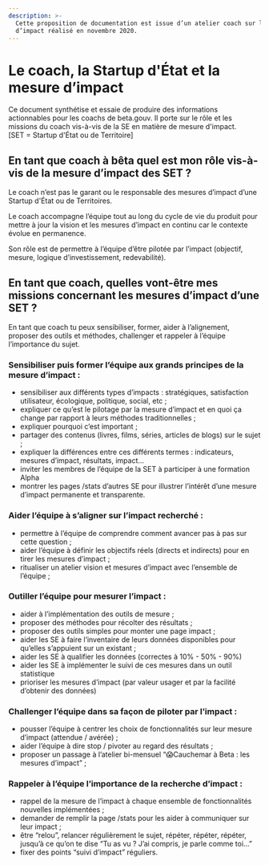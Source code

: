 ```yaml
---
description: >-
  Cette proposition de documentation est issue d’un atelier coach sur la mesure
  d’impact réalisé en novembre 2020.
---
```


# Le coach, la Startup d'État et la mesure d’impact

Ce document synthétise et essaie de produire des informations actionnables pour les coachs de beta.gouv. Il porte sur le rôle et les missions du coach vis-à-vis de la SE en matière de mesure d'impact.\
\[SET = Startup d'État ou de Territoire]

## **En tant que coach à bêta quel est mon rôle vis-à-vis de la mesure d’impact des SET ?**

Le coach n’est pas le garant ou le responsable des mesures d’impact d’une Startup d'État ou de Territoires.

Le coach accompagne l’équipe tout au long du cycle de vie du produit pour mettre à jour la vision et les mesures d’impact en continu car le contexte évolue en permanence.

Son rôle est de permettre à l’équipe d’être pilotée par l’impact (objectif, mesure, logique d’investissement, redevabilité).

## **En tant que coach, quelles vont-être mes missions concernant les mesures d’impact d’une SET ?**

En tant que coach tu peux sensibiliser, former, aider à l’alignement, proposer des outils et méthodes, challenger et rappeler à l’équipe l’importance du sujet.

### **Sensibiliser puis former l’équipe aux grands principes de la mesure d’impact :**

* sensibiliser aux différents types d’impacts : stratégiques, satisfaction utilisateur, écologique, politique, social, etc ;
* expliquer ce qu’est le pilotage par la mesure d’impact et en quoi ça change par rapport à leurs méthodes traditionnelles ;
* expliquer pourquoi c’est important ;
* partager des contenus (livres, films, séries, articles de blogs) sur le sujet ;
* expliquer la différences entre ces différents termes : indicateurs, mesures d’impact, résultats, impact…
* inviter les membres de l’équipe de la SET à participer à une formation Alpha
* montrer les pages /stats d’autres SE pour illustrer l’intérêt d’une mesure d’impact permanente et transparente.

### **Aider l’équipe à s’aligner sur l’impact recherché :**

* permettre à l’équipe de comprendre comment avancer pas à pas sur cette question ;
* aider l’équipe à définir les objectifs réels (directs et indirects) pour en tirer les mesures d’impact ;
* ritualiser un atelier vision et mesures d’impact avec l’ensemble de l’équipe ;

### **Outiller l’équipe pour mesurer l’impact :**

* aider à l’implémentation des outils de mesure ;
* proposer des méthodes pour récolter des résultats ;
* proposer des outils simples pour monter une page impact ;
* aider les SE à faire l’inventaire de leurs données disponibles pour qu’elles s’appuient sur un existant ;
* aider les SE à qualifier les données (correctes à 10% - 50% - 90%)
* aider les SE à implémenter le suivi de ces mesures dans un outil statistique
* prioriser les mesures d’impact (par valeur usager et par la facilité d’obtenir des données)

### **Challenger l’équipe dans sa façon de piloter par l’impact :**

* pousser l’équipe à centrer les choix de fonctionnalités sur leur mesure d’impact (attendue / avérée) ;
* aider l’équipe à dire stop / pivoter au regard des résultats ;
* proposer un passage à l’atelier bi-mensuel “😱Cauchemar à Beta : les mesures d’impact” ;

### **Rappeler à l’équipe l’importance de la recherche d’impact :**

* rappel de la mesure de l’impact à chaque ensemble de fonctionnalités nouvelles implémentées ;
* demander de remplir la page /stats pour les aider à communiquer sur leur impact ;
* être “relou”, relancer régulièrement le sujet, répéter, répéter, répéter, jusqu’à ce qu’on te dise “Tu as vu ? J’ai compris, je parle comme toi...”
* fixer des points “suivi d’impact” réguliers.
